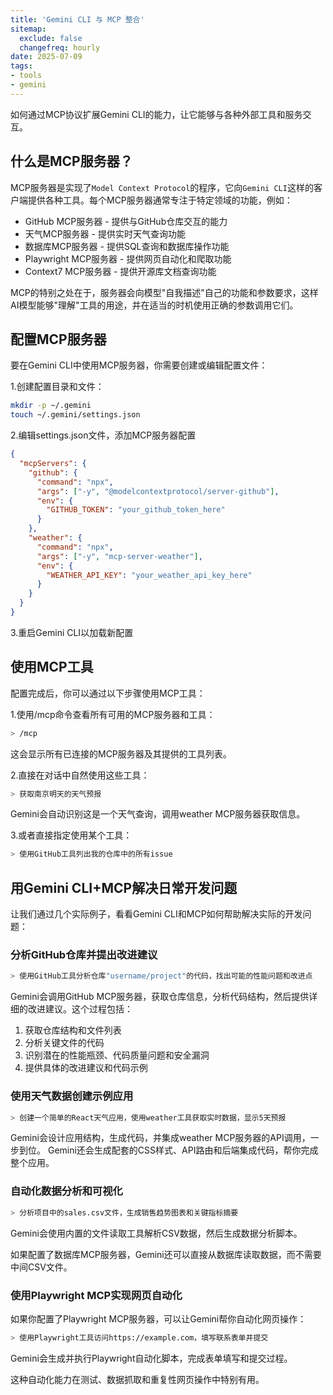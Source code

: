 ```yaml
---
title: 'Gemini CLI 与 MCP 整合'
sitemap:
  exclude: false
  changefreq: hourly
date: 2025-07-09
tags:
- tools
- gemini
---
```



如何通过MCP协议扩展Gemini CLI的能力，让它能够与各种外部工具和服务交互。

## 什么是MCP服务器？

MCP服务器是实现了`Model Context Protocol`的程序，它向`Gemini CLI`这样的客户端提供各种工具。每个MCP服务器通常专注于特定领域的功能，例如：

- GitHub MCP服务器 - 提供与GitHub仓库交互的能力
- 天气MCP服务器 - 提供实时天气查询功能
- 数据库MCP服务器 - 提供SQL查询和数据库操作功能
- Playwright MCP服务器 - 提供网页自动化和爬取功能
- Context7 MCP服务器 - 提供开源库文档查询功能

MCP的特别之处在于，服务器会向模型"自我描述"自己的功能和参数要求，这样AI模型能够"理解"工具的用途，并在适当的时机使用正确的参数调用它们。


## 配置MCP服务器

要在Gemini CLI中使用MCP服务器，你需要创建或编辑配置文件：

1.创建配置目录和文件：

```sh
mkdir -p ~/.gemini
touch ~/.gemini/settings.json
```

2.编辑settings.json文件，添加MCP服务器配置

```json
{
  "mcpServers": {
    "github": {
      "command": "npx",
      "args": ["-y", "@modelcontextprotocol/server-github"],
      "env": {
        "GITHUB_TOKEN": "your_github_token_here"
      }
    },
    "weather": {
      "command": "npx",
      "args": ["-y", "mcp-server-weather"],
      "env": {
        "WEATHER_API_KEY": "your_weather_api_key_here"
      }
    }
  }
}
```

3.重启Gemini CLI以加载新配置

## 使用MCP工具

配置完成后，你可以通过以下步骤使用MCP工具：

1.使用/mcp命令查看所有可用的MCP服务器和工具：

```sh
> /mcp
```

这会显示所有已连接的MCP服务器及其提供的工具列表。


2.直接在对话中自然使用这些工具：

```sh
> 获取南京明天的天气预报
```

Gemini会自动识别这是一个天气查询，调用weather MCP服务器获取信息。

3.或者直接指定使用某个工具：

```sh
> 使用GitHub工具列出我的仓库中的所有issue
```

## 用Gemini CLI+MCP解决日常开发问题

让我们通过几个实际例子，看看Gemini CLI和MCP如何帮助解决实际的开发问题：

### 分析GitHub仓库并提出改进建议

```sh
> 使用GitHub工具分析仓库"username/project"的代码，找出可能的性能问题和改进点
```

Gemini会调用GitHub MCP服务器，获取仓库信息，分析代码结构，然后提供详细的改进建议。这个过程包括：

1. 获取仓库结构和文件列表
2. 分析关键文件的代码
3. 识别潜在的性能瓶颈、代码质量问题和安全漏洞
4. 提供具体的改进建议和代码示例


### 使用天气数据创建示例应用

```sh
> 创建一个简单的React天气应用，使用weather工具获取实时数据，显示5天预报
```

Gemini会设计应用结构，生成代码，并集成weather MCP服务器的API调用，一步到位。
Gemini还会生成配套的CSS样式、API路由和后端集成代码，帮你完成整个应用。

### 自动化数据分析和可视化

```sh
> 分析项目中的sales.csv文件，生成销售趋势图表和关键指标摘要
```

Gemini会使用内置的文件读取工具解析CSV数据，然后生成数据分析脚本。

如果配置了数据库MCP服务器，Gemini还可以直接从数据库读取数据，而不需要中间CSV文件。


### 使用Playwright MCP实现网页自动化

如果你配置了Playwright MCP服务器，可以让Gemini帮你自动化网页操作：

```sh
> 使用Playwright工具访问https://example.com，填写联系表单并提交
```

Gemini会生成并执行Playwright自动化脚本，完成表单填写和提交过程。

这种自动化能力在测试、数据抓取和重复性网页操作中特别有用。



























